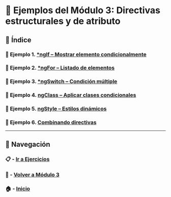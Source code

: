# 🧪 Ejemplos del Módulo 3: Directivas estructurales y de atributo

## 📌 Índice

### 🧪 Ejemplo 1. [*ngIf – Mostrar elemento condicionalmente](./Enunciados/Ejemplo_1.md)
### 🧪 Ejemplo 2. [*ngFor – Listado de elementos](./Enunciados/Ejemplo_2.md)
### 🧪 Ejemplo 3. [*ngSwitch – Condición múltiple](./Enunciados/Ejemplo_3.md)
### 🧪 Ejemplo 4. [ngClass – Aplicar clases condicionales](./Enunciados/Ejemplo_4.md)
### 🧪 Ejemplo 5. [ngStyle – Estilos dinámicos](./Enunciados/Ejemplo_5.md)
### 🧪 Ejemplo 6. [Combinando directivas](./Enunciados/Ejemplo_6.md)

---

## 🔁 Navegación

### 📋 - [Ir a Ejercicios](../Ejercicios/README.md)

### 📘 - [Volver a Módulo 3](../Modulo_3.md)

### 🏠 - [Inicio](../../../README.md)

